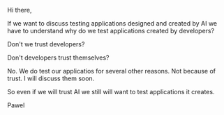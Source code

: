 Hi there,

If we want to discuss testing applications designed and created by AI we
have to understand why do we test applications created by developers?

Don't we trust developers?

Don't developers trust themselves?

No. We do test our applicatios for several other reasons. Not because of
trust. I will discuss them soon.

So even if we will trust AI we still will want to test applications it
creates.

Pawel
